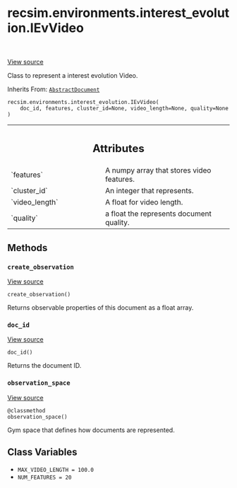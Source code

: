 <div itemscope itemtype="http://developers.google.com/ReferenceObject">
<meta itemprop="name" content="recsim.environments.interest_evolution.IEvVideo" />
<meta itemprop="path" content="Stable" />
<meta itemprop="property" content="__init__"/>
<meta itemprop="property" content="create_observation"/>
<meta itemprop="property" content="doc_id"/>
<meta itemprop="property" content="observation_space"/>
<meta itemprop="property" content="MAX_VIDEO_LENGTH"/>
<meta itemprop="property" content="NUM_FEATURES"/>
</div>

# recsim.environments.interest_evolution.IEvVideo

<!-- Insert buttons and diff -->

<table class="tfo-notebook-buttons tfo-api" align="left">

</table>

<a target="_blank" href="https://github.com/google-research/recsim/tree/master/recsim/environments/interest_evolution.py">View
source</a>

Class to represent a interest evolution Video.

Inherits From:
[`AbstractDocument`](../../../recsim/document/AbstractDocument.md)

<pre class="devsite-click-to-copy prettyprint lang-py tfo-signature-link">
<code>recsim.environments.interest_evolution.IEvVideo(
    doc_id, features, cluster_id=None, video_length=None, quality=None
)
</code></pre>

<!-- Placeholder for "Used in" -->

<!-- Tabular view -->

 <table class="responsive fixed orange">
<colgroup><col width="214px"><col></colgroup>
<tr><th colspan="2"><h2 class="add-link">Attributes</h2></th></tr>

<tr>
<td>
`features`
</td>
<td>
A numpy array that stores video features.
</td>
</tr><tr>
<td>
`cluster_id`
</td>
<td>
An integer that represents.
</td>
</tr><tr>
<td>
`video_length`
</td>
<td>
A float for video length.
</td>
</tr><tr>
<td>
`quality`
</td>
<td>
a float the represents document quality.
</td>
</tr>
</table>

## Methods

<h3 id="create_observation"><code>create_observation</code></h3>

<a target="_blank" href="https://github.com/google-research/recsim/tree/master/recsim/environments/interest_evolution.py">View
source</a>

<pre class="devsite-click-to-copy prettyprint lang-py tfo-signature-link">
<code>create_observation()
</code></pre>

Returns observable properties of this document as a float array.

<h3 id="doc_id"><code>doc_id</code></h3>

<a target="_blank" href="https://github.com/google-research/recsim/tree/master/recsim/document.py">View
source</a>

<pre class="devsite-click-to-copy prettyprint lang-py tfo-signature-link">
<code>doc_id()
</code></pre>

Returns the document ID.

<h3 id="observation_space"><code>observation_space</code></h3>

<a target="_blank" href="https://github.com/google-research/recsim/tree/master/recsim/environments/interest_evolution.py">View
source</a>

<pre class="devsite-click-to-copy prettyprint lang-py tfo-signature-link">
<code>@classmethod</code>
<code>observation_space()
</code></pre>

Gym space that defines how documents are represented.

## Class Variables

*   `MAX_VIDEO_LENGTH = 100.0` <a id="MAX_VIDEO_LENGTH"></a>
*   `NUM_FEATURES = 20` <a id="NUM_FEATURES"></a>

